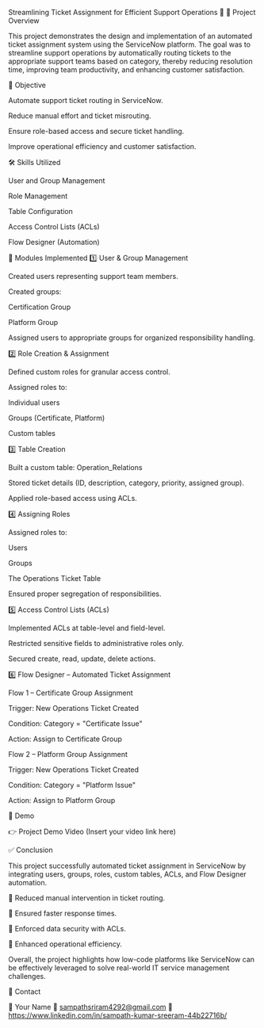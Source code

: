 Streamlining Ticket Assignment for Efficient Support Operations 🚀
📌 Project Overview

This project demonstrates the design and implementation of an automated ticket assignment system using the ServiceNow platform. The goal was to streamline support operations by automatically routing tickets to the appropriate support teams based on category, thereby reducing resolution time, improving team productivity, and enhancing customer satisfaction.

🎯 Objective

Automate support ticket routing in ServiceNow.

Reduce manual effort and ticket misrouting.

Ensure role-based access and secure ticket handling.

Improve operational efficiency and customer satisfaction.

🛠 Skills Utilized

User and Group Management

Role Management

Table Configuration

Access Control Lists (ACLs)

Flow Designer (Automation)

📂 Modules Implemented
1️⃣ User & Group Management

Created users representing support team members.

Created groups:

Certification Group

Platform Group

Assigned users to appropriate groups for organized responsibility handling.

2️⃣ Role Creation & Assignment

Defined custom roles for granular access control.

Assigned roles to:

Individual users

Groups (Certificate, Platform)

Custom tables

3️⃣ Table Creation

Built a custom table: Operation_Relations

Stored ticket details (ID, description, category, priority, assigned group).

Applied role-based access using ACLs.

4️⃣ Assigning Roles

Assigned roles to:

Users

Groups

The Operations Ticket Table

Ensured proper segregation of responsibilities.

5️⃣ Access Control Lists (ACLs)

Implemented ACLs at table-level and field-level.

Restricted sensitive fields to administrative roles only.

Secured create, read, update, delete actions.

6️⃣ Flow Designer – Automated Ticket Assignment

Flow 1 – Certificate Group Assignment

Trigger: New Operations Ticket Created

Condition: Category = "Certificate Issue"

Action: Assign to Certificate Group

Flow 2 – Platform Group Assignment

Trigger: New Operations Ticket Created

Condition: Category = "Platform Issue"

Action: Assign to Platform Group

🎥 Demo

👉 Project Demo Video
 (Insert your video link here)

✅ Conclusion

This project successfully automated ticket assignment in ServiceNow by integrating users, groups, roles, custom tables, ACLs, and Flow Designer automation.

🔹 Reduced manual intervention in ticket routing.

🔹 Ensured faster response times.

🔹 Enforced data security with ACLs.

🔹 Enhanced operational efficiency.

Overall, the project highlights how low-code platforms like ServiceNow can be effectively leveraged to solve real-world IT service management challenges.

📧 Contact

👤 Your Name
📩 sampathsriram4292@gmail.com
💼 https://www.linkedin.com/in/sampath-kumar-sreeram-44b22716b/
